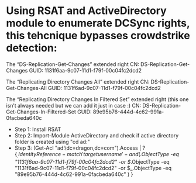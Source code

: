# Using RSAT and ActiveDirectory module to enumerate DCSync rights, this tehcnique bypasses crowdstrike detection:

The “DS-Replication-Get-Changes” extended right
CN: DS-Replication-Get-Changes
GUID: 1131f6aa-9c07-11d1-f79f-00c04fc2dcd2

The “Replicating Directory Changes All” extended right
CN: DS-Replication-Get-Changes-All
GUID: 1131f6ad-9c07-11d1-f79f-00c04fc2dcd2

The “Replicating Directory Changes In Filtered Set” extended right (this one isn’t always needed but we can add it just in case :)
CN: DS-Replication-Get-Changes-In-Filtered-Set
GUID: 89e95b76-444d-4c62-991a-0facbeda640c

- Step 1: Install RSAT
- Step 2: Import-Module ActiveDirectory and check if active directory folder is created using "cd ad:"
- Step 3: (Get-Acl "ad:\dc=dragon,dc=com").Access | ? {$_.IdentityReference -match 'targetusername' -and ($_.ObjectType -eq "1131f6aa-9c07-11d1-f79f-00c04fc2dcd2" -or $_.ObjectType -eq "1131f6ad-9c07-11d1-f79f-00c04fc2dcd2" -or $_.ObjectType -eq "89e95b76-444d-4c62-991a-0facbeda640c" ) }
